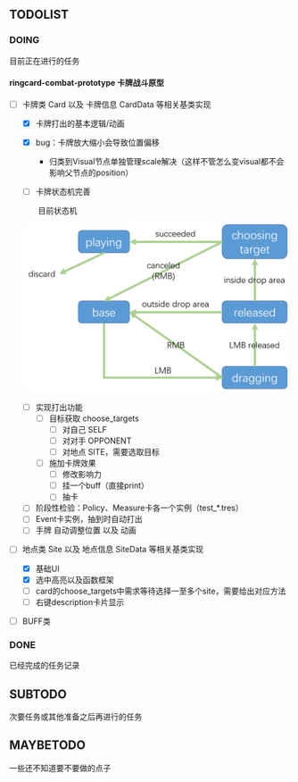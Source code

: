 ## TODOLIST

### DOING

目前正在进行的任务

#### ringcard-combat-prototype 卡牌战斗原型

- [ ] 卡牌类 Card 以及 卡牌信息 CardData 等相关基类实现
  - [x] 卡牌打出的基本逻辑/动画
  
  - [x] bug：卡牌放大缩小会导致位置偏移
    - 归类到Visual节点单独管理scale解决（这样不管怎么变visual都不会影响父节点的position）
  
  - [ ] 卡牌状态机完善
  
    ​	目前状态机
  
  ![card_state_machine_map](prototype/ringcard-combat-prototype/card_state_machine_map.png)
  
  - [ ] 实现打出功能
    - [ ] 目标获取 choose_targets
      - [ ] 对自己 SELF
      - [ ] 对对手 OPPONENT
      - [ ] 对地点 SITE，需要选取目标
    - [ ] 施加卡牌效果
      - [ ] 修改影响力
      - [ ] 挂一个buff（直接print）
      - [ ] 抽卡
  - [ ] 阶段性检验：Policy、Measure卡各一个实例（test_*.tres）
  - [ ] Event卡实例，抽到时自动打出
  - [ ] 手牌 自动调整位置 以及 动画
  
- [ ] 地点类 Site 以及 地点信息 SiteData 等相关基类实现

  - [x] 基础UI
  - [x] 选中高亮以及函数框架
  - [ ] card的choose_targets中需求等待选择一至多个site，需要给出对应方法
  - [ ] 右键description卡片显示

- [ ] BUFF类

### DONE

已经完成的任务记录



## SUBTODO

次要任务或其他准备之后再进行的任务





## MAYBETODO

一些还不知道要不要做的点子

